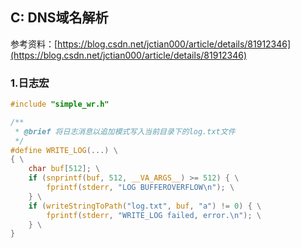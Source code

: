 ## C: DNS域名解析

参考资料：[https://blog.csdn.net/jctian000/article/details/81912346](https://blog.csdn.net/jctian000/article/details/81912346)

### 1.日志宏

```c
#include "simple_wr.h"

/**
 * @brief 将日志消息以追加模式写入当前目录下的log.txt文件
 */
#define WRITE_LOG(...) \
{ \
    char buf[512]; \
    if (snprintf(buf, 512, __VA_ARGS__) >= 512) { \
        fprintf(stderr, "LOG BUFFEROVERFLOW\n"); \
    } \
    if (writeStringToPath("log.txt", buf, "a") != 0) { \
        fprintf(stderr, "WRITE_LOG failed, error.\n"); \
    } \
}
```
